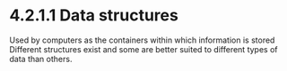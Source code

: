 # 4.2.1.1 Data structures
Used by computers as the containers within which information is stored
Different structures exist and some are better suited to different types of data than others.  